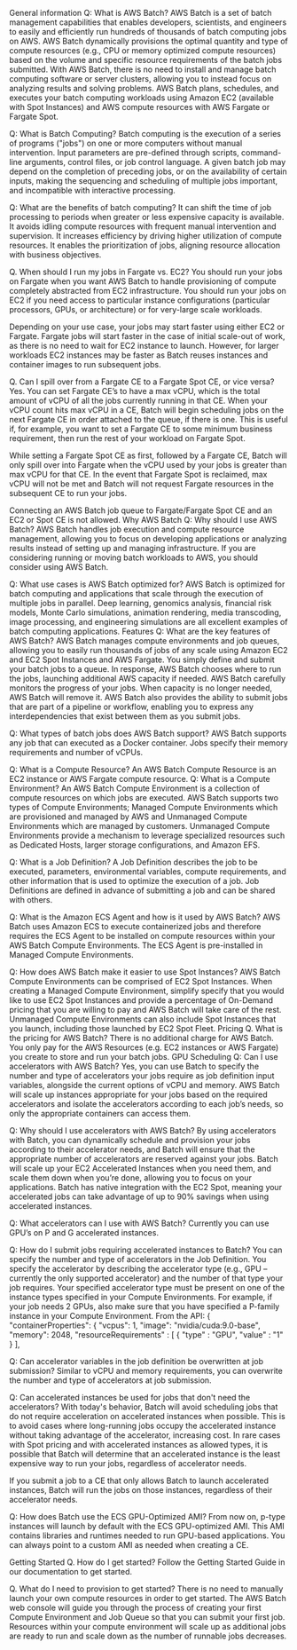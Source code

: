 General information
Q: What is AWS Batch?
AWS Batch is a set of batch management capabilities that enables developers, scientists, and engineers to easily and efficiently run hundreds of thousands of batch computing jobs on AWS. AWS Batch dynamically provisions the optimal quantity and type of compute resources (e.g., CPU or memory optimized compute resources) based on the volume and specific resource requirements of the batch jobs submitted. With AWS Batch, there is no need to install and manage batch computing software or server clusters, allowing you to instead focus on analyzing results and solving problems. AWS Batch plans, schedules, and executes your batch computing workloads using Amazon EC2 (available with Spot Instances) and AWS compute resources with AWS Fargate or Fargate Spot.

Q: What is Batch Computing?
Batch computing is the execution of a series of programs ("jobs") on one or more computers without manual intervention. Input parameters are pre-defined through scripts, command-line arguments, control files, or job control language. A given batch job may depend on the completion of preceding jobs, or on the availability of certain inputs, making the sequencing and scheduling of multiple jobs important, and incompatible with interactive processing.

Q: What are the benefits of batch computing?
It can shift the time of job processing to periods when greater or less expensive capacity is available.
It avoids idling compute resources with frequent manual intervention and supervision.
It increases efficiency by driving higher utilization of compute resources.
It enables the prioritization of jobs, aligning resource allocation with business objectives.
 
Q. When should I run my jobs in Fargate vs. EC2?
You should run your jobs on Fargate when you want AWS Batch to handle provisioning of compute completely abstracted from EC2 infrastructure. You should run your jobs on EC2 if you need access to particular instance configurations (particular processors, GPUs, or architecture) or for very-large scale workloads.
 
Depending on your use case, your jobs may start faster using either EC2 or Fargate. Fargate jobs will start faster in the case of initial scale-out of work, as there is no need to wait for EC2 instance to launch. However, for larger workloads EC2 instances may be faster as Batch reuses instances and container images to run subsequent jobs.
 
Q. Can I spill over from a Fargate CE to a Fargate Spot CE, or vice versa?
Yes. You can set Fargate CE’s to have a max vCPU, which is the total amount of vCPU of all the jobs currently running in that CE. When your vCPU count hits max vCPU in a CE, Batch will begin scheduling jobs on the next Fargate CE in order attached to the queue, if there is one. This is useful if, for example, you want to set a Fargate CE to some minimum business requirement, then run the rest of your workload on Fargate Spot.
 
While setting a Fargate Spot CE as first, followed by a Fargate CE, Batch will only spill over into Fargate when the vCPU used by your jobs is greater than max vCPU for that CE. In the event that Fargate Spot is reclaimed, max vCPU will not be met and Batch will not request Fargate resources in the subsequent CE to run your jobs.
 
Connecting an AWS Batch job queue to Fargate/Fargate Spot CE and an EC2 or Spot CE is not allowed.
Why AWS Batch
Q: Why should I use AWS Batch?
AWS Batch handles job execution and compute resource management, allowing you to focus on developing applications or analyzing results instead of setting up and managing infrastructure. If you are considering running or moving batch workloads to AWS, you should consider using AWS Batch.

Q: What use cases is AWS Batch optimized for?
AWS Batch is optimized for batch computing and applications that scale through the execution of multiple jobs in parallel. Deep learning, genomics analysis, financial risk models, Monte Carlo simulations, animation rendering, media transcoding, image processing, and engineering simulations are all excellent examples of batch computing applications.
Features
Q: What are the key features of AWS Batch?
AWS Batch manages compute environments and job queues, allowing you to easily run thousands of jobs of any scale using Amazon EC2 and EC2 Spot Instances and AWS Fargate. You simply define and submit your batch jobs to a queue. In response, AWS Batch chooses where to run the jobs, launching additional AWS capacity if needed. AWS Batch carefully monitors the progress of your jobs. When capacity is no longer needed, AWS Batch will remove it. AWS Batch also provides the ability to submit jobs that are part of a pipeline or workflow, enabling you to express any interdependencies that exist between them as you submit jobs.

Q: What types of batch jobs does AWS Batch support?
AWS Batch supports any job that can executed as a Docker container. Jobs specify their memory requirements and number of vCPUs.  

Q: What is a Compute Resource?
An AWS Batch Compute Resource is an EC2 instance or AWS Fargate compute resource.
Q: What is a Compute Environment?
An AWS Batch Compute Environment is a collection of compute resources on which jobs are executed. AWS Batch supports two types of Compute Environments; Managed Compute Environments which are provisioned and managed by AWS and Unmanaged Compute Environments which are managed by customers. Unmanaged Compute Environments provide a mechanism to leverage specialized resources such as Dedicated Hosts, larger storage configurations, and Amazon EFS.

Q: What is a Job Definition?
A Job Definition describes the job to be executed, parameters, environmental variables, compute requirements, and other information that is used to optimize the execution of a job. Job Definitions are defined in advance of submitting a job and can be shared with others.

Q: What is the Amazon ECS Agent and how is it used by AWS Batch?
AWS Batch uses Amazon ECS to execute containerized jobs and therefore requires the ECS Agent to be installed on compute resources within your AWS Batch Compute Environments. The ECS Agent is pre-installed in Managed Compute Environments.

Q: How does AWS Batch make it easier to use Spot Instances?
AWS Batch Compute Environments can be comprised of EC2 Spot Instances. When creating a Managed Compute Environment, simplify specify that you would like to use EC2 Spot Instances and provide a percentage of On-Demand pricing that you are willing to pay and AWS Batch will take care of the rest. Unmanaged Compute Environments can also include Spot Instances that you launch, including those launched by EC2 Spot Fleet.
Pricing
Q. What is the pricing for AWS Batch?
There is no additional charge for AWS Batch. You only pay for the AWS Resources (e.g. EC2 instances or AWS Fargate) you create to store and run your batch jobs.
GPU Scheduling
Q: Can I use accelerators with AWS Batch?
Yes, you can use Batch to specify the number and type of accelerators your jobs require as job definition input variables, alongside the current options of vCPU and memory. AWS Batch will scale up instances appropriate for your jobs based on the required accelerators and isolate the accelerators according to each job’s needs, so only the appropriate containers can access them.

Q: Why should I use accelerators with AWS Batch?
By using accelerators with Batch, you can dynamically schedule and provision your jobs according to their accelerator needs, and Batch will ensure that the appropriate number of accelerators are reserved against your jobs. Batch will scale up your EC2 Accelerated Instances when you need them, and scale them down when you’re done, allowing you to focus on your applications. Batch has native integration with the EC2 Spot, meaning your accelerated jobs can take advantage of up to 90% savings when using accelerated instances.

Q: What accelerators can I use with AWS Batch?
Currently you can use GPU’s on P and G accelerated instances.
 
Q: How do I submit jobs requiring accelerated instances to Batch?
You can specify the number and type of accelerators in the Job Definition. You specify the accelerator by describing the accelerator type (e.g., GPU – currently the only supported accelerator) and the number of that type your job requires. Your specified accelerator type must be present on one of the instance types specified in your Compute Environments. For example, if your job needs 2 GPUs, also make sure that you have specified a P-family instance in your Compute Environment.
From the API:
{
"containerProperties": {
"vcpus": 1,
"image": "nvidia/cuda:9.0-base",
"memory": 2048,
"resourceRequirements" : [
{
"type" : "GPU",
"value" : "1"
}
],

Q: Can accelerator variables in the job definition be overwritten at job submission?
Similar to vCPU and memory requirements, you can overwrite the number and type of accelerators at job submission.

Q: Can accelerated instances be used for jobs that don't need the accelerators?
With today's behavior, Batch will avoid scheduling jobs that do not require acceleration on accelerated instances when possible. This is to avoid cases where long-running jobs occupy the accelerated instance without taking advantage of the accelerator, increasing cost. In rare cases with Spot pricing and with accelerated instances as allowed types, it is possible that Batch will determine that an accelerated instance is the least expensive way to run your jobs, regardless of accelerator needs.

If you submit a job to a CE that only allows Batch to launch accelerated instances, Batch will run the jobs on those instances, regardless of their accelerator needs.

Q: How does Batch use the ECS GPU-Optimized AMI?
From now on, p-type instances will launch by default with the ECS GPU-optimized AMI. This AMI contains libraries and runtimes needed to run GPU-based applications. You can always point to a custom AMI as needed when creating a CE.

Getting Started
Q. How do I get started?
Follow the Getting Started Guide in our documentation to get started.

Q. What do I need to provision to get started?
There is no need to manually launch your own compute resources in order to get started. The AWS Batch web console will guide you through the process of creating your first Compute Environment and Job Queue so that you can submit your first job. Resources within your compute environment will scale up as additional jobs are ready to run and scale down as the number of runnable jobs decreases.